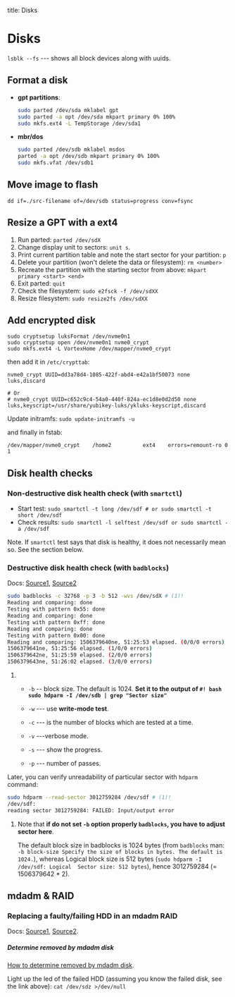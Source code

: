 title: Disks

# **Disks**

`lsblk --fs` --- shows all block devices along with uuids.

## **Format a disk**

* **gpt partitions**:

    ```bash linenums="1"
    sudo parted /dev/sda mklabel gpt
    sudo parted -a opt /dev/sda mkpart primary 0% 100%
    sudo mkfs.ext4 -L TempStorage /dev/sda1
    ```

* **mbr/dos**

    ```bash
    sudo parted /dev/sdb mklabel msdos
    parted -a opt /dev/sdb mkpart primary 0% 100%
    sudo mkfs.vfat /dev/sdb1
    ```

## Move image to flash

```
dd if=./src-filename of=/dev/sdb status=progress conv=fsync
```

## **Resize a GPT with a ext4**

1. Run parted: `parted /dev/sdX`
2. Change display unit to sectors: `unit s`.
3. Print current partition table and note the start sector for your partition: `p`
4. Delete your partition (won't delete the data or filesystem): `rm <number>`
5. Recreate the partition with the starting sector from above: `mkpart primary <start> <end>`
6. Exit parted: `quit`
7. Check the filesystem: `sudo e2fsck -f /dev/sdXX`
8. Resize filesystem: `sudo resize2fs /dev/sdXX`


## **Add encrypted disk**

```
sudo cryptsetup luksFormat /dev/nvme0n1
sudo cryptsetup open /dev/nvme0n1 nvme0_crypt
sudo mkfs.ext4 -L VortexHome /dev/mapper/nvme0_crypt
```

then add it in `/etc/crypttab`:

```title="sudo nano /etc/crypttab"
nvme0_crypt UUID=dd3a78d4-1085-422f-abd4-e42a1bf50073 none luks,discard

# Or
# nvme0_crypt UUID=c652c9c4-54a0-440f-824a-ec1d8e0d2d50 none luks,keyscript=/usr/share/yubikey-luks/ykluks-keyscript,discard
```

Update initramfs: `sudo update-initramfs -u`

and finally in fstab:

```title="sudo nano /etc/fstab"
/dev/mapper/nvme0_crypt    /home2          ext4    errors=remount-ro 0       1
```


## **Disk health checks**

### Non-destructive disk health check (with `smartctl`)

* Start test: `sudo smartctl -t long /dev/sdf # or sudo smartctl -t short /dev/sdf`
* Check results: `sudo smartctl -l selftest /dev/sdf or sudo smartctl -a /dev/sdf`

Note. If `smartctl` test says that disk is healthy, it does not necessarily mean so. See the section below.

### Destructive disk health check (with `badblocks`)

Docs: [Source1](https://superuser.com/questions/66820/full-physical-hd-check),
[Source2](https://calomel.org/badblocks_wipe.html)

```bash linenums="1"
sudo badblocks -c 32768 -p 3 -b 512 -wvs /dev/sdX # (1)!
Reading and comparing: done
Testing with pattern 0x55: done
Reading and comparing: done
Testing with pattern 0xff: done
Reading and comparing: done
Testing with pattern 0x00: done
Reading and comparing: 1506379640ne, 51:25:53 elapsed. (0/0/0 errors)
1506379641ne, 51:25:56 elapsed. (1/0/0 errors)
1506379642ne, 51:25:59 elapsed. (2/0/0 errors)
1506379643ne, 51:26:02 elapsed. (3/0/0 errors)
```

1.  * `-b` -- block size. The default is 1024. **Set it to the output of `#! bash sudo hdparm -I /dev/sdb | grep "Sector size"`**

    * `-w` --- use **write-mode test**.

    * `-c` --- is the number of blocks which are tested at a time.

    * `-v` ---verbose mode.

    * `-s` --- show the progress.

    * `-p` --- number of passes.

Later, you can verify unreadability of particular sector with `hdparm` command:

```bash linenums="1"
sudo hdparm --read-sector 3012759284 /dev/sdf # (1)!
/dev/sdf:
reading sector 3012759284: FAILED: Input/output error
```

1.  Note that **if do not set `-b` option properly `badblocks`, you have to adjust sector here**.

    The default block size in badblocks is 1024 bytes (from `badblocks`
    man: `-b block-size Specify the size of blocks in bytes. The default is 1024.`), whereas Logical
    block size is 512 bytes (`sudo hdparm -I /dev/sdf: Logical  Sector size: 512 bytes`), hence 3012759284 (= 1506379642 * 2).




## **mdadm & RAID**

### Replacing a faulty/failing HDD in an mdadm RAID
Docs: [Source1](https://www.tjansson.dk/2013/12/replacing-a-failed-disk-in-a-mdadm-raid/),
[Source2](https://georgebohnisch.com/replace-failing-drive-raid6-array-mdadm/).

##### Determine removed by mdadm disk

[How to determine removed by mdadm disk](https://serverfault.com/questions/841115/how-do-i-determine-the-failed-removed-hdd-in-mdadm-raid).

Light up the led of the failed HDD (assuming you know the failed disk, see the link above): `cat /dev/sdz >/dev/null`
